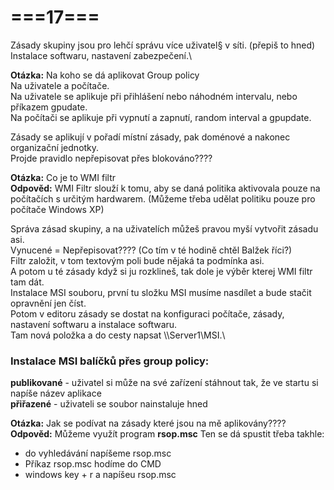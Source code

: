 # ===17===
Zásady skupiny jsou pro lehčí správu více uživatel§ v síti. (přepiš to hned)\
Instalace softwaru, nastavení zabezpečení.\

**Otázka:** Na koho se dá aplikovat Group policy\
Na uživatele a počítače.\
Na uživatele se aplikuje při přihlášení nebo náhodném intervalu, nebo příkazem gpudate.\
Na počítači se aplikuje při vypnutí a zapnutí, random interval a gpupdate.

Zásady se aplikují v pořadí místní zásady, pak doménové a nakonec organizační jednotky.\
Projde pravidlo nepřepisovat přes blokováno????

**Otázka:** Co je to WMI filtr\
**Odpověd:** WMI Filtr slouží k tomu, aby se daná politika aktivovala pouze na počítačích s určitým hardwarem. (Můžeme třeba udělat politiku pouze pro počítače Windows XP)

Správa zásad skupiny, a na uživatelích můžeš pravou myší vytvořit zásadu asi.\
Vynucené = Nepřepisovat???? (Co tím v té hodině chtěl Balžek říci?)\
Filtr založit, v tom textovým poli bude nějaká ta podmínka asi.\
A potom u té zásady když si ju rozklineš, tak dole je výběr kterej WMI filtr tam dát.\
Instalace MSI souboru, první tu složku MSI musíme nasdílet a bude stačit opravnění jen číst.\
Potom v editoru zásady se dostat na konfiguraci počítače, zásady, nastavení softwaru a instalace softwaru.\
Tam nová položka a do cesty napsat \\\Server1\MSI.\

### Instalace MSI balíčků přes group policy:
**publikované** - uživatel si může na své zařízení stáhnout tak, že ve startu si napíše název aplikace\
**přiřazené** - uživateli se soubor nainstaluje hned

**Otázka:** Jak se podívat na zásady které jsou na mě aplikovány????\
**Odpověd:** Můžeme využít program **rsop.msc**
Ten se dá spustit třeba takhle:
- do vyhledávání napíšeme rsop.msc
- Příkaz rsop.msc hodíme do CMD
- windows key + r a napíšeu rsop.msc